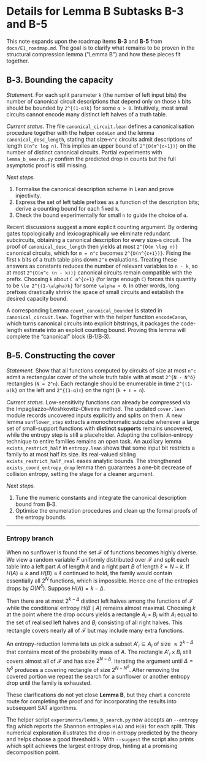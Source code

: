 # Details for Lemma B Subtasks B-3 and B-5

This note expands upon the roadmap items **B‑3** and **B‑5** from
`docs/E1_roadmap.md`.  The goal is to clarify what remains to be proven
in the structural compression lemma ("Lemma B") and how these pieces fit
together.

## B‑3. Bounding the capacity

*Statement.*  For each split parameter `k` (the number of left input
bits) the number of canonical circuit descriptions that depend only on
those `k` bits should be bounded by `2^{(1-α)k}` for some
`α > 0`.  Intuitively, most small circuits cannot encode many distinct
left halves of a truth table.

*Current status.*  The file `canonical_circuit.lean` defines a
canonicalisation procedure together with the helper `codeLen` and the lemma
`canonical_desc_length`, stating that size‑`n^c` circuits admit
descriptions of length `O(n^c log n)`.  This implies an upper bound of
`2^{O(n^{c+1})}` on the number of distinct canonical circuits.  Partial
experiments with `lemma_b_search.py` confirm the predicted drop in
counts but the full asymptotic proof is still missing.

*Next steps.*

1. Formalise the canonical description scheme in Lean and prove
   injectivity.
2. Express the set of left table prefixes as a function of the
description bits; derive a counting bound for each fixed `k`.
3. Check the bound experimentally for small `n` to guide the choice of
   `α`.

Recent discussions suggest a more explicit counting argument.
By ordering gates topologically and lexicographically we eliminate
redundant subcircuits, obtaining a canonical description for every
size‑`m` circuit.  The proof of `canonical_desc_length` then yields at
most `2^{O(m \log n)}` canonical circuits, which for `m = n^c` becomes
`2^{O(n^{c+1})}`.  Fixing the first `k` bits of a truth table pins down
`2^k` evaluations.  Treating these answers as constants reduces the
number of relevant variables to `n - k`, so at most
`2^{O(n^c (n - k))}` canonical circuits remain compatible with the
prefix.  Choosing `k` about `C n^{c+1}` (for large enough `C`) forces
this quantity to be `\le 2^{(1-\alpha)k}` for some `\alpha > 0`.  In
other words, long prefixes drastically shrink the space of small
circuits and establish the desired capacity bound.

A corresponding Lemma `count_canonical_bounded` is stated in
`canonical_circuit.lean`.  Together with the helper function
`encodeCanon`, which turns canonical circuits into explicit bitstrings,
it packages the code-length estimate into an explicit counting bound.
Proving this lemma will complete the “canonical” block (B‑1/B‑3).

## B‑5. Constructing the cover

*Statement.*  Show that all functions computed by circuits of size at
most `n^c` admit a rectangular cover of the whole truth table with at
most `2^{N - N^δ}` rectangles (`N = 2^n`).  Each rectangle should be
enumerable in time `2^{(1-α)k}` on the left and `2^{(1-α)ℓ}` on the
right (`k + ℓ = n`).

*Current status.*  Low-sensitivity functions can already be compressed via
the Impagliazzo–Moshkovitz–Oliveira method.  The updated `cover.lean` module
records uncovered inputs explicitly and splits on them.  A new lemma
`sunflower_step` extracts a monochromatic subcube whenever a large set of
small-support functions with **distinct supports** remains uncovered,
while the entropy step is still a placeholder.  Adapting the
 collision‑entropy technique to entire families remains an open task.
  An auxiliary lemma `exists_restrict_half` in `entropy.lean` shows that
  some input bit restricts a family to at most half its size.  Its
  real-valued sibling `exists_restrict_half_real` eases analytic bounds.
  The strengthened `exists_coord_entropy_drop` lemma then guarantees a
  one‑bit decrease of collision entropy, setting the stage for a cleaner
  argument.

*Next steps.*

1. Tune the numeric constants and integrate the canonical description bound
   from B‑3.
2. Optimise the enumeration procedures and clean up the formal proofs of the
   entropy bounds.

---
### Entropy branch

When no sunflower is found the set $\mathcal{F}$ of functions becomes highly diverse. We view a random variable $F$ uniformly distributed over $\mathcal{F}$ and split each table into a left part $A$ of length $k$ and a right part $B$ of length $\ell=N-k$.  If $H(A) \approx k$ and $H(B) \approx \ell$ continued to hold, the family would contain essentially all $2^N$ functions, which is impossible.  Hence one of the entropies drops by $\Omega(N^\delta)$.  Suppose $H(A)=k-\Delta$.

Then there are at most $2^{k-\Delta}$ distinct left halves among the functions of $\mathcal{F}$ while the conditional entropy $H(B\mid A)$ remains almost maximal.  Choosing $k$ at the point where the drop occurs yields a rectangle $A_i \times B_i$ with $A_i$ equal to the set of realised left halves and $B_i$ consisting of all right halves.  This rectangle covers nearly all of $\mathcal{F}$ but may include many extra functions.

An entropy-reduction lemma lets us pick a subset $A'_i \subseteq A_i$ of size $\approx 2^{k-\Delta}$ that contains most of the probability mass of $A$.  The rectangle $A'_i \times B_i$ still covers almost all of $\mathcal{F}$ and has size $2^{N-\Delta}$.  Iterating the argument until $\Delta = N^{\delta}$ produces a covering rectangle of size $2^{N-N^{\delta}}$.  After removing the covered portion we repeat the search for a sunflower or another entropy drop until the family is exhausted.

These clarifications do not yet close **Lemma B**, but they chart a concrete
route for completing the proof and for incorporating the results into
subsequent SAT algorithms.

The helper script `experiments/lemma_b_search.py` now accepts an
`--entropy` flag which reports the Shannon entropies `H(A)` and `H(B)`
for each split.  This numerical exploration illustrates the drop in
entropy predicted by the theory and helps choose a good threshold `k`.
With `--suggest` the script also prints which split achieves the largest
entropy drop, hinting at a promising decomposition point.
